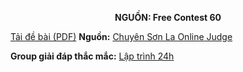 **<center>NGUỒN: Free Contest 60</center>**

[Tải đề bài (PDF)](/statements/2324/ZERO.pdf)
**Nguồn:** [Chuyên Sơn La Online Judge](http://csloj.ddns.net/)

**Group giải đáp thắc mắc:** [Lập trình 24h](https://www.facebook.com/groups/1386904321519984)